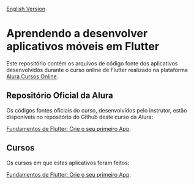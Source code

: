 [English Version](README.EN.md)

# Aprendendo a desenvolver aplicativos móveis em Flutter

Este repositório contém os arquivos de código fonte dos aplicativos desenvolvidos durante o curso online de Flutter realizado na plataforma [Alura Cursos Online](https://alura.com.br/).

## Repositório Oficial da Alura

Os códigos fontes oficiais do curso, desenvolvidos pelo instrutor, estão disponíveis no repositório do Github deste curso da Alura:

[Fundamentos de Flutter: Crie o seu primeiro App](https://github.com/alura-cursos/flutter-fundamentos).

## Cursos

Os cursos em que estes aplicativos foram feitos:

[Fundamentos de Flutter: Crie o seu primeiro App](https://cursos.alura.com.br/course/flutter-fundamentos).